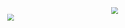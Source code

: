 <div align="center"><img src="https://github.com/user-attachments/assets/4769d902-01f2-47ec-a652-9918689e4379" /></div>

<img src="https://img.shields.io/badge/github-181717?style=for-the-badge&logo=github&logoColor=white">
